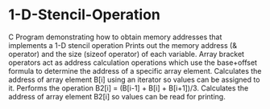 # 1-D-Stencil-Operation
C Program demonstrating how to obtain memory addresses that implements a 1-D stencil operation
Prints out the memory address (& operator) and the size (sizeof operator) of each variable.
Array bracket operators act as address calculation operations which use the base+offset formula to determine the address of a specific array element.
Calculates the address of array element B[i] using an iterator so values can be assigned to it.
Performs the operation B2[i] = (B[i-1] + B[i] + B[i+1])/3.
Calculates the address of array element B2[i] so values can be read for printing.
